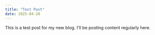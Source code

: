 ```yaml
---
title: "Test Post"
date: 2025-04-20
---
```


This is a test post for my new blog. I'll be posting content regularly here.
